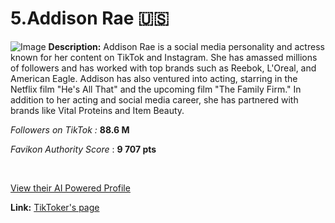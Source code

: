 # 5.Addison Rae 🇺🇸
![Image](https://cdn.prod.website-files.com/5fdb2fcbe8cb905cd95d758f/676b1d00674000644f7eae8a_676b0ad27c92d84a86ce1b15_Addison%2520Rae%2520(1).png)
**Description:** Addison Rae is a social media personality and actress known for her content on TikTok and Instagram. She has amassed millions of followers and has worked with top brands such as Reebok, L'Oreal, and American Eagle. Addison has also ventured into acting, starring in the Netflix film "He's All That" and the upcoming film "The Family Firm." In addition to her acting and social media career, she has partnered with brands like Vital Proteins and Item Beauty.

‍*Followers on TikTok :* **88.6 M**

*Favikon Authority Score* : **9 707 pts**

‍

[View their AI Powered Profile](https://app.favikon.com/profile/639e035185bca900b35b56e4/content/)

**Link:** [TikToker's page](https://www.tiktok.com/@addisonre)

